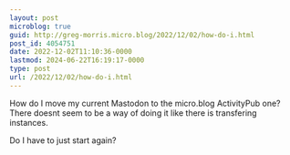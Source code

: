 ```yaml
---
layout: post
microblog: true
guid: http://greg-morris.micro.blog/2022/12/02/how-do-i.html
post_id: 4054751
date: 2022-12-02T11:10:36-0000
lastmod: 2024-06-22T16:19:17-0000
type: post
url: /2022/12/02/how-do-i.html
---
```

How do I move my current Mastodon to the micro.blog ActivityPub one? There doesnt seem to be a way of doing it like there is transfering instances. 

Do I have to just start again?

